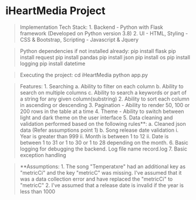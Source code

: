 # iHeartMedia Project

> Implementation Tech Stack:
    1. Backend - Python with Flask framework (Developed on Python version 3.8)
    2. UI - HTML, Styling - CSS & Bootstrap, Scripting - Javascript & Jquery

> Python dependencies if not installed already:
    pip install flask
    pip install request
    pip install pandas 
    pip install json
    pip install os
    pip install logging
    pip install datetime

> Executing the project:
    cd iHeartMedia
    python app.py

> Features:
    1. Searching 
        a. Ability to filter on each column
        b. Ability to search on multiple columns
        c. Ability to search a keywords or part of a string for any given column(substring)
    2. Ability to sort each column in ascending or descending
    3. Pagination - Ability to render 50, 100 or 200 rows in the table at a time
    4. Theme - Ability to switch between light and dark theme on the user interface
    5. Data cleaning and validation performed based on the following rules**:
        a. Cleaned json data (Refer assumptions point 1)
        b. Song release date validation
            i. Year is greater than 999
            ii. Month is between 1 to 12
            ii. Date is between 1 to 31 or 1 to 30 or 1 to 28 depending on the month.
    6. Basic logging for debugging the backend. Log file name record.log
    7. Basic exception handling

> **Assumptions:
    1. The song "Temperatxre" had an additional key as "metricCi" and the key "metricC" was missing. I've assumed that it was a data collection error and have replaced the "metricCi" to "metricC"
    2. I've assumed that a release date is invalid if the year is less than 1000
